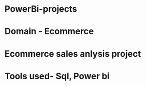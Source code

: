 # PowerBi-projects
# Domain - Ecommerce
# Ecommerce sales anlysis project
# Tools used- Sql, Power bi
